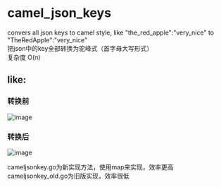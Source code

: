# camel_json_keys
convers all json keys to camel style, like "the_red_apple":"very_nice" to "TheRedApple":"very_nice"    
把json中的key全部转换为驼峰式（首字母大写形式）    
复杂度  O(n)    

## like:    
### 转换前   
![image](http://anaou.com/photolink/cameljsonkeys/qian.png)   

### 转换后      
![image](http://anaou.com/photolink/cameljsonkeys/hou.png)   

cameljsonkey.go为新实现方法，使用map来实现，效率更高   
cameljsonkey_old.go为旧版实现，效率很低
